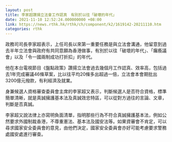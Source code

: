 ```yaml
---
layout: post
title: 李家超讚揚立法會工作認真　有別於以往「破壞的年代」
date: 2021-11-10 12:52:24.000000000 +08:00
link: https://news.rthk.hk/rthk/ch/component/k2/1619142-20211110.htm
categories: rthk
---
```


政務司司長李家超表示，上任司長以來第一重要任務是與立法會溝通，他留意到過去半年立法會與政府有共同意願為香港做事，有別於以往「破壞的年代」、「癱瘓議會」以及「令一國兩制成功打折扣」的年代。

他在本台電視節目《盤點政策》讚揚立法會過去幾個月工作認真、效率高，包括過去1年完成審議46條草案，比以往平均20條多出超過一倍，立法會本會期批出3200億元撥款，有利經濟及就業。

身兼候選人資格審查委員會主席的李家超又表示，判斷候選人是否符合資格，標準簡單清晰，就是真誠擁護基本法及真誠效忠特區，可以從對方過往的言論、文章，判斷是否真誠。

李家超又說法律上亦寫明負面清單，指明那些行為不符合真誠擁護基本法，例如公然要求外國制裁香港，不尊重憲法、基本法及國安法等。如果資審會不肯定，可以尋求國家安全委員會的意見，由他們決定，國家安全委員會亦好可能考慮要求警務處國安處進行審查。

